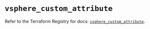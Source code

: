 # `vsphere_custom_attribute`

Refer to the Terraform Registry for docs: [`vsphere_custom_attribute`](https://registry.terraform.io/providers/hashicorp/vsphere/2.11.1/docs/resources/custom_attribute).

